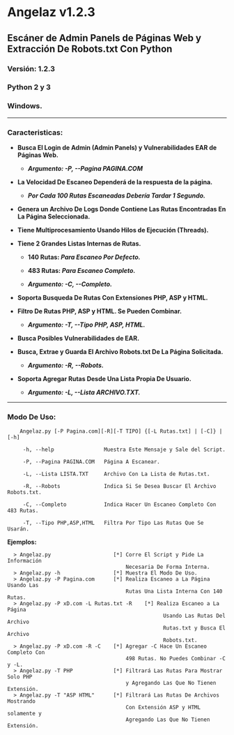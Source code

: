 # Angelaz v1.2.3
## Escáner de Admin Panels de Páginas Web y Extracción De Robots.txt Con Python
### Versión: 1.2.3
### Python 2 y 3
### Windows.

- - -

### Caracteristicas:

   + **Busca El Login de Admin (Admin Panels) y Vulnerabilidades EAR de Páginas Web.**
      
      + ***Argumento: -P, --Pagina PAGINA.COM***
      
   + **La Velocidad De Escaneo Dependerá de la respuesta de la página.**
      
      + ***Por Cada 100 Rutas Escaneadas Debería Tardar 1 Segundo.***
      
   + **Genera un Archivo De Logs Donde Contiene Las Rutas Encontradas En La Página Seleccionada.**
   + **Tiene Multiprocesamiento Usando Hilos de Ejecución (Threads).**
   + **Tiene 2 Grandes Listas Internas de Rutas.**
      
      + **140 Rutas: *Para Escaneo Por Defecto.***
      + **483 Rutas: *Para Escaneo Completo.***
      
      + ***Argumento: -C, --Completo.***
      
   + **Soporta Busqueda De Rutas Con Extensiones PHP, ASP y HTML.**
   + **Filtro De Rutas PHP, ASP y HTML. Se Pueden Combinar.**
      
      + ***Argumento: -T, --Tipo PHP, ASP, HTML.***
      
   + **Busca Posibles Vulnerabilidades de EAR.**
   + **Busca, Extrae y Guarda El Archivo Robots.txt De La Página Solicitada.**
      
      + ***Argumento: -R, --Robots.***
      
   + **Soporta Agregar Rutas Desde Una Lista Propia De Usuario.**
      
      + ***Argumento: -L, --Lista ARCHIVO.TXT.***
   
- - -

### Modo De Uso: 
    
        Angelaz.py [-P Pagina.com][-R][-T TIPO] {[-L Rutas.txt] | [-C]} | [-h]
        
         -h, --help                Muestra Este Mensaje y Sale del Script.
         
         -P, --Pagina PAGINA.COM   Página A Escanear.
         
         -L, --Lista LISTA.TXT     Archivo Con La Lista de Rutas.txt.
         
         -R, --Robots              Indica Si Se Desea Buscar El Archivo Robots.txt.
  
         -C, --Completo            Indica Hacer Un Escaneo Completo Con 483 Rutas.
  
         -T, --Tipo PHP,ASP,HTML   Filtra Por Tipo Las Rutas Que Se Usarán.

**Ejemplos:**

      > Angelaz.py                    [*] Corre El Script y Pide La Información
                                          Necesaria De Forma Interna.
      > Angelaz.py -h                 [*] Muestra El Modo De Uso.
      > Angelaz.py -P Pagina.com      [*] Realiza Escaneo a La Página Usando Las
                                          Rutas Una Lista Interna Con 140 Rutas.
      > Angelaz.py -P xD.com -L Rutas.txt -R    [*] Realiza Escaneo a La Página
                                                      Usando Las Rutas Del Archivo
                                                      Rutas.txt y Busca El Archivo
                                                      Robots.txt.
      > Angelaz.py -P xD.com -R -C    [*] Agregar -C Hace Un Escaneo Completo Con
                                          498 Rutas. No Puedes Combinar -C y -L.
      > Angelaz.py -T PHP             [*] Filtrará Las Rutas Para Mostrar Solo PHP
                                          y Agregando Las Que No Tienen Extensión.
      > Angelaz.py -T "ASP HTML"      [*] Filtrará Las Rutas De Archivos Mostrando
                                          Con Extensión ASP y HTML solamente y
                                          Agregando Las Que No Tienen Extensión.

